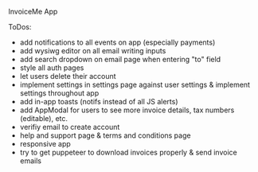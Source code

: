 InvoiceMe App


ToDos:
- add notifications to all events on app (especially payments)
- add wysiwg editor on all email writing inputs
- add search dropdown on email page when entering "to" field
- style all auth pages
- let users delete their account
- implement settings in settings page against user settings & implement settings throughout app
- add in-app toasts (notifs instead of all JS alerts)
- add AppModal for users to see more invoice details, tax numbers (editable), etc.
- verifiy email to create account
- help and support page & terms and conditions page
- responsive app
- try to get puppeteer to download invoices properly & send invoice emails